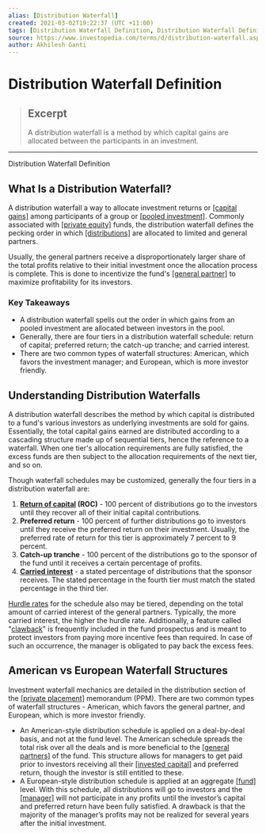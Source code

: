 ```yaml
---
alias: [Distribution Waterfall]
created: 2021-03-02T19:22:37 (UTC +11:00)
tags: [Distribution Waterfall Definition, Distribution Waterfall Definition]
source: https://www.investopedia.com/terms/d/distribution-waterfall.asp
author: Akhilesh Ganti
---
```


# Distribution Waterfall Definition

> ## Excerpt
> A distribution waterfall is a method by which capital gains are allocated between the participants in an investment.

---

Distribution Waterfall Definition
## What Is a Distribution Waterfall?

A distribution waterfall a way to allocate investment returns or [[capital gains]](https://www.investopedia.com/terms/c/capitalgain.asp) among participants of a group or [[pooled investment]](https://www.investopedia.com/terms/p/pooledfunds.asp). Commonly associated with [[private equity]](https://www.investopedia.com/terms/p/privateequity.asp) funds, the distribution waterfall defines the pecking order in which [[distributions]](https://www.investopedia.com/terms/d/distribution.asp) are allocated to limited and general partners.

Usually, the general partners receive a disproportionately larger share of the total profits relative to their initial investment once the allocation process is complete. This is done to incentivize the fund's [[general partner]](https://www.investopedia.com/terms/g/generalpartner.asp) to maximize profitability for its investors.

### Key Takeaways

-   A distribution waterfall spells out the order in which gains from an pooled investment are allocated between investors in the pool.
-   Generally, there are four tiers in a distribution waterfall schedule: return of capital; preferred return; the catch-up tranche; and carried interest.
-   There are two common types of waterfall structures: American, which favors the investment manager; and European, which is more investor friendly.

## Understanding Distribution Waterfalls

A distribution waterfall describes the method by which capital is distributed to a fund's various investors as underlying investments are sold for gains. Essentially, the total capital gains earned are distributed according to a cascading structure made up of sequential tiers, hence the reference to a waterfall. When one tier's allocation requirements are fully satisfied, the excess funds are then subject to the allocation requirements of the next tier, and so on.

Though waterfall schedules may be customized, generally the four tiers in a distribution waterfall are:

1.  **[Return of capital](https://www.investopedia.com/terms/r/returnofcapital.asp) (ROC)** \- 100 percent of distributions go to the investors until they recover all of their initial capital contributions.
2.  **Preferred return** - 100 percent of further distributions go to investors until they receive the preferred return on their investment. Usually, the preferred rate of return for this tier is approximately 7 percent to 9 percent.
3.  **Catch-up tranche** - 100 percent of the distributions go to the sponsor of the fund until it receives a certain percentage of profits.
4.  [**Carried interest**](https://www.investopedia.com/terms/c/carriedinterest.asp) - a stated percentage of distributions that the sponsor receives. The stated percentage in the fourth tier must match the stated percentage in the third tier.

[Hurdle rates](https://www.investopedia.com/terms/h/hurdlerate.asp) for the schedule also may be tiered, depending on the total amount of carried interest of the general partners. Typically, the more carried interest, the higher the hurdle rate. Additionally, a feature called "[clawback](https://www.investopedia.com/terms/c/clawback.asp)" is frequently included in the fund prospectus and is meant to protect investors from paying more incentive fees than required. In case of such an occurrence, the manager is obligated to pay back the excess fees.

## American vs European Waterfall Structures

Investment waterfall mechanics are detailed in the distribution section of the [[private placement]](https://www.investopedia.com/terms/p/privateplacement.asp) memorandum (PPM). There are two common types of waterfall structures - American, which favors the general partner, and European, which is more investor friendly.

-   An American-style distribution schedule is applied on a deal-by-deal basis, and not at the fund level. The American schedule spreads the total risk over all the deals and is more beneficial to the [[general partners]](https://www.investopedia.com/terms/g/generalpartner.asp) of the fund. This structure allows for managers to get paid prior to investors receiving all their [[invested capital]](https://www.investopedia.com/terms/i/invested-capital.asp) and preferred return, though the investor is still entitled to these.
-   A European-style distribution schedule is applied at an aggregate [[fund]](https://www.investopedia.com/terms/f/fund.asp) level. With this schedule, all distributions will go to investors and the [[manager]](https://www.investopedia.com/terms/f/fundmanager.asp) will not participate in any profits until the investor’s capital and preferred return have been fully satisfied. A drawback is that the majority of the manager’s profits may not be realized for several years after the initial investment.
